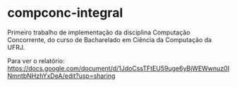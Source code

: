 # compconc-integral
Primeiro trabalho de implementação da disciplina Computação Concorrente, do curso de Bacharelado em Ciência da Computação da UFRJ.


Para ver o relatório:
https://docs.google.com/document/d/1JdoCssTFtEU59uge6yBjWEWwnuz0INmntbNHzhYxDeA/edit?usp=sharing
